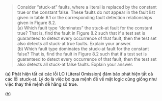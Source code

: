 > Consider “stuck-at” faults, where a literal is replaced
 by the constant true or the constant false. These faults do not appear
 in the fault list given in table 8.1 or the corresponding fault detection
 relationships given in Figure 8.2.\
 (a) Which fault type “dominates” the stuck-at fault for the constant
 true? That is, find the fault in Figure 8.2 such that if a test set is
 guaranteed to detect every occurrence of that fault, then the test
 set also detects all stuck-at true faults. Explain your answer.\
 (b) Which fault type dominates the stuck-at fault for the constant
 false? That is, find the fault in Figure 8.2 such that if a test set is
 guaranteed to detect every occurrence of that fault, then the test
 set also detects all stuck-at false faults. Explain your answer.


(a)
Phát hiện tất cả các lỗi LO (Literal Omission) đảm bảo phát hiện tất cả các lỗi stuck-at. 
Lý do là việc bỏ qua mệnh đề về mặt logic cũng giống như việc thay thế mệnh đề hằng số true.

(b)

